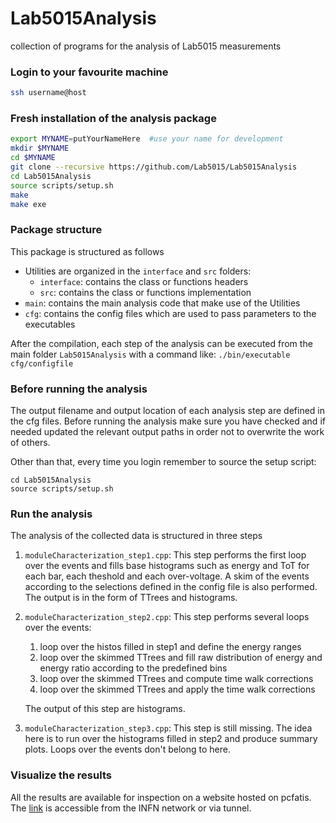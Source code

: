 # Lab5015Analysis
collection of programs for the analysis of Lab5015 measurements



### Login to your favourite machine
```sh
ssh username@host
```



### Fresh installation of the analysis package
```sh
export MYNAME=putYourNameHere  #use your name for development
mkdir $MYNAME
cd $MYNAME
git clone --recursive https://github.com/Lab5015/Lab5015Analysis
cd Lab5015Analysis
source scripts/setup.sh
make
make exe
```


### Package structure
This package is structured as follows
- Utilities are organized in the `interface` and `src` folders:
    - `interface`: contains the class or functions headers
    - `src`: contains the class or functions implementation
- `main`: contains the main analysis code that make use of the Utilities
- `cfg`: contains the config files which are used to pass parameters to the executables

After the compilation, each step of the analysis can be executed from the main folder `Lab5015Analysis` with a command like:
`./bin/executable cfg/configfile`



### Before running the analysis
The output filename and output location of each analysis step are defined in the cfg files. Before running the analysis make sure you have checked and if needed updated the relevant output paths in order not to overwrite the work of others.

Other than that, every time you login remember to source the setup script:
```
cd Lab5015Analysis
source scripts/setup.sh
```


### Run the analysis
The analysis of the collected data is structured in three steps
1. `moduleCharacterization_step1.cpp`:
   This step performs the first loop over the events and fills base histograms such as energy and ToT for each bar, each theshold and each over-voltage. A skim of the events according to the selections defined in the config file is also performed. The output is in the form of TTrees and histograms.

1. `moduleCharacterization_step2.cpp`:
   This step performs several loops over the events:
    1. loop over the histos filled in step1 and define the energy ranges
    1. loop over the skimmed TTrees and fill raw distribution of energy and energy ratio according to the predefined bins
    1. loop over the skimmed TTrees and compute time walk corrections
    1. loop over the skimmed TTrees and apply the time walk corrections
    
   The output of this step are histograms.

1. `moduleCharacterization_step3.cpp`:
   This step is still missing. The idea here is to run over the histograms filled in step2 and produce summary plots. Loops over the events don't belong to here.



### Visualize the results
All the results are available for inspection on a website hosted on pcfatis. The [link](http://pcfatis.mib.infn.it) is accessible from the INFN network or via tunnel.



